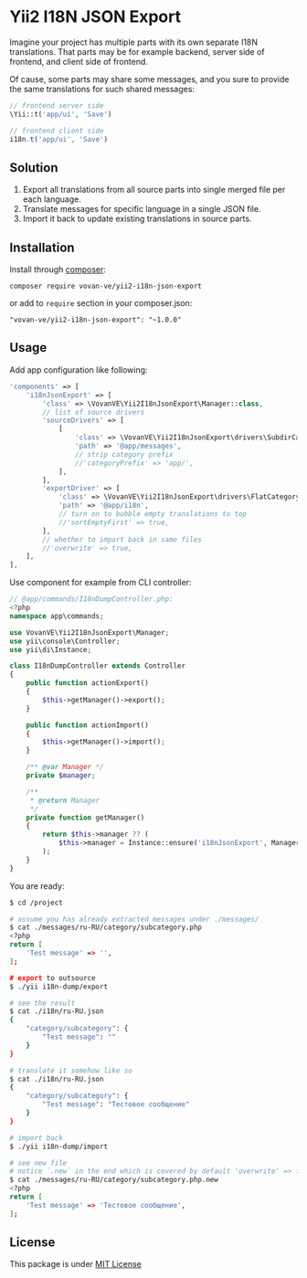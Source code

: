 Yii2 I18N JSON Export
=====================

Imagine your project has multiple parts with its own separate I18N translations.
That parts may be for example backend, server side of frontend, and client side of frontend.

Of cause, some parts may share some messages, and you sure to provide the same translations
for such shared messages:

```php
// frontend server side
\Yii::t('app/ui', 'Save')
```

```js
// frontend client side
i18n.t('app/ui', 'Save')
```

Solution
--------

1. Export all translations from all source parts into single merged file per each language.
1. Translate messages for specific language in a single JSON file.
1. Import it back to update existing translations in source parts.

Installation
------------

Install through [composer][]:

    composer require vovan-ve/yii2-i18n-json-export

or add to `require` section in your composer.json:

    "vovan-ve/yii2-i18n-json-export": "~1.0.0"

Usage
-----

Add app configuration like following:

```php
'components' => [
    'i18nJsonExport' => [
        'class' => \VovanVE\Yii2I18nJsonExport\Manager::class,
        // list of source drivers
        'sourceDrivers' => [
            [
                'class' => \VovanVE\Yii2I18nJsonExport\drivers\SubdirCategoryPhpDriver::class,
                'path' => '@app/messages',
                // strip category prefix
                //'categoryPrefix' => 'app/',
            ],
        ],
        'exportDriver' => [
            'class' => \VovanVE\Yii2I18nJsonExport\drivers\FlatCategoryDriver::class,
            'path' => '@app/i18n',
            // turn on to bubble empty translations to top
            //'sortEmptyFirst' => true,
        ],
        // whether to import back in same files
        //'overwrite' => true,
    ],
],
```

Use component for example from CLI controller:

```php
// @app/commands/I18nDumpController.php:
<?php
namespace app\commands;

use VovanVE\Yii2I18nJsonExport\Manager;
use yii\console\Controller;
use yii\di\Instance;

class I18nDumpController extends Controller
{
    public function actionExport()
    {
        $this->getManager()->export();
    }

    public function actionImport()
    {
        $this->getManager()->import();
    }

    /** @var Manager */
    private $manager;

    /**
     * @return Manager
     */
    private function getManager()
    {
        return $this->manager ?? (
            $this->manager = Instance::ensure('i18nJsonExport', Manager::class)
        );
    }
}
```

You are ready:

```sh
$ cd /project

# assume you has already extracted messages under ./messages/
$ cat ./messages/ru-RU/category/subcategory.php
<?php
return [
    'Test message' => '',
];

# export to outsource
$ ./yii i18n-dump/export

# see the result
$ cat ./i18n/ru-RU.json
{
    "category/subcategory": {
        "Test message": ""
    }
}

# translate it somehow like so
$ cat ./i18n/ru-RU.json
{
    "category/subcategory": {
        "Test message": "Тестовое сообщение"
    }
}

# import back
$ ./yii i18n-dump/import

# see new file
# notice `.new` in the end which is covered by default 'overwrite' => false in Manager
$ cat ./messages/ru-RU/category/subcategory.php.new
<?php
return [
    'Test message' => 'Тестовое сообщение',
];
```

License
-------

This package is under [MIT License][mit]


[composer]: http://getcomposer.org/
[mit]: https://opensource.org/licenses/MIT
